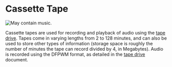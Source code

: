 # Cassette Tape

![May contain music.](item:computronics:tape@0)

Cassette tapes are used for recording and playback of audio using the [tape drive](../block/tape_drive.md). Tapes come in varying lengths from 2 to 128 minutes, and can also be used to store other types of information (storage space is roughly the number of minutes the tape can record divided by 4, in Megabytes). Audio is recorded using the DFPWM format, as detailed in the [tape drive](../block/tape_drive.md) document. 

